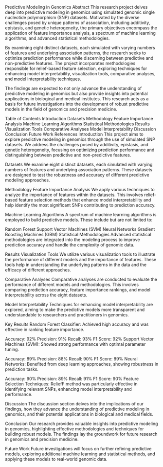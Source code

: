 Predictive Modeling in Genomics
Abstract
This research project delves deep into predictive modeling in genomics using simulated genomic single nucleotide polymorphism (SNP) datasets. Motivated by the diverse challenges posed by unique patterns of association, including additivity, epistasis, and genetic heterogeneity, the primary objectives encompass the application of feature importance analysis, a spectrum of machine learning algorithms, and advanced statistical methodologies.

By examining eight distinct datasets, each simulated with varying numbers of features and underlying association patterns, the research seeks to optimize prediction performance while discerning between predictive and non-predictive features. The project incorporates methodologies responsible for relief-based feature selection, exploring techniques for enhancing model interpretability, visualization tools, comparative analyses, and model interpretability techniques.

The findings are expected to not only advance the understanding of predictive modeling in genomics but also provide insights into potential applications in biological and medical institutes. This research acts as a basis for future investigations into the development of robust predictive models in the field of genomics and precision medicine.

Table of Contents
Introduction
Datasets
Methodology
Feature Importance Analysis
Machine Learning Algorithms
Statistical Methodologies
Results
Visualization Tools
Comparative Analyses
Model Interpretability
Discussion
Conclusion
Future Work
References
Introduction
This project aims to explore predictive modeling in genomics through the use of simulated SNP datasets. We address the challenges posed by additivity, epistasis, and genetic heterogeneity, focusing on optimizing prediction performance and distinguishing between predictive and non-predictive features.

Datasets
We examine eight distinct datasets, each simulated with varying numbers of features and underlying association patterns. These datasets are designed to test the robustness and accuracy of different predictive modeling approaches.

Methodology
Feature Importance Analysis
We apply various techniques to analyze the importance of features within the datasets. This involves relief-based feature selection methods that enhance model interpretability and help identify the most significant SNPs contributing to prediction accuracy.

Machine Learning Algorithms
A spectrum of machine learning algorithms is employed to build predictive models. These include but are not limited to:

Random Forest
Support Vector Machines (SVM)
Neural Networks
Gradient Boosting Machines (GBM)
Statistical Methodologies
Advanced statistical methodologies are integrated into the modeling process to improve prediction accuracy and handle the complexity of genomic data.

Results
Visualization Tools
We utilize various visualization tools to illustrate the performance of different models and the importance of features. These tools help in understanding the underlying patterns in the data and the efficacy of different approaches.

Comparative Analyses
Comparative analyses are conducted to evaluate the performance of different models and methodologies. This involves comparing prediction accuracy, feature importance rankings, and model interpretability across the eight datasets.

Model Interpretability
Techniques for enhancing model interpretability are explored, aiming to make the predictive models more transparent and understandable to researchers and practitioners in genomics.

Key Results
Random Forest Classifier: Achieved high accuracy and was effective in ranking feature importance.

Accuracy: 92%
Precision: 91%
Recall: 93%
F1 Score: 92%
Support Vector Machines (SVM): Showed strong performance with optimal parameter tuning.

Accuracy: 89%
Precision: 88%
Recall: 90%
F1 Score: 89%
Neural Networks: Benefited from deep learning approaches, showing robustness in prediction tasks.

Accuracy: 90%
Precision: 89%
Recall: 91%
F1 Score: 90%
Feature Selection Techniques: ReliefF method was particularly effective in identifying relevant SNPs, enhancing model interpretability and performance.

Discussion
The discussion section delves into the implications of our findings, how they advance the understanding of predictive modeling in genomics, and their potential applications in biological and medical fields.

Conclusion
Our research provides valuable insights into predictive modeling in genomics, highlighting effective methodologies and techniques for building robust models. The findings lay the groundwork for future research in genomics and precision medicine.

Future Work
Future investigations will focus on further refining predictive models, exploring additional machine learning and statistical methods, and applying these models to real-world genomic data.
